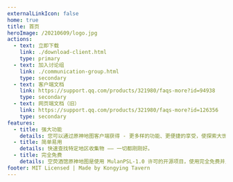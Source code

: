 ```yaml
---
externalLinkIcon: false
home: true
title: 首页
heroImage: /20210609/logo.jpg
actions:
  - text: 立即下载
    link: ./download-client.html
    type: primary
  - text: 加入讨论组
    link: ./communication-group.html
    type: secondary
  - text: 客户端文档
    link: https://support.qq.com/products/321980/faqs-more?id=94938
    type: secondary
  - text: 网页端文档（旧）
    link: https://support.qq.com/products/321980/faqs-more?id=126356
    type: secondary
features:
  - title: 强大功能
    details: 您可以通过原神地图客户端获得 - 更多样的功能、更便捷的享受，使探索大世界变得更加得心应手。
  - title: 简单易用
    details: 快速查找特定地区收集物 —— 一切都刚刚好。
  - title: 完全免费
    details: 空荧酒馆原神地图是使用 MulanPSL-1.0 许可的开源项目，使用完全免费并且无广告。
footer: MIT Licensed | Made by Kongying Tavern
---
```

